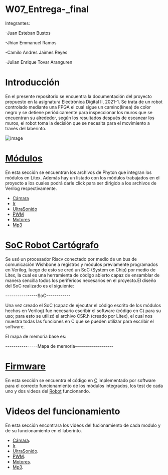 # W07_Entrega-_final
Integrantes: 

-Juan Esteban Bustos

-Jhian Emmanuel Ramos

-Camilo Andres Jaimes Reyes

-Julian Enrique Tovar Aranguren

# Introducción

En el presente repositorio se encuentra la documentación del proyecto propuesto en la asignatura Electrónica Digital II, 2021-1. Se trata de un robot controlado mediante una FPGA el cual sigue un camino(línea) de color negro y se detiene periódicamente para inspeccionar los muros que se encuentran su alrededor, según los resultados después de escanear los muros, el robot toma la decisión que se necesita para el movimiento a través del laberinto.

![image](https://user-images.githubusercontent.com/80898083/129450137-a25cf210-a061-4db9-8955-82f0634982c0.png)


# [Módulos](https://github.com/unal-edigital2/w07_entrega-_final-grupo12/tree/main/Proyecto/module)

En esta sección se encuentran los archivos de Phyton que integran los módulos en Litex. Además hay un listado con los módulos trabajados en el proyecto a los cuales podrá darle click para ser dirigido a los archivos de Verilog respectivamente.

- [Cámara](https://github.com/unal-edigital2/w07_entrega-_final-grupo12/tree/main/Proyecto/module/verilog/Camara#configuración)
- [Ir](https://github.com/unal-edigital2/w07_entrega-_final-grupo12/tree/main/Proyecto/module/verilog/Infrarrojo/InfrafSeguidor#infrarrojo)
- [UltraSonido](https://github.com/unal-edigital2/w07_entrega-_final-grupo12/tree/main/Proyecto/module/verilog/UltraSonido/Ultrasonido#ultrasonido)
- [PWM](https://github.com/unal-edigital2/w07_entrega-_final-grupo12/tree/main/Proyecto/module/verilog/Servomotor/PWM#pwm)
- [Motores](https://github.com/unal-edigital2/w07_entrega-_final-grupo12/tree/main/Proyecto/module/verilog/Motor#motor)
- [Mp3](https://github.com/unal-edigital2/w07_entrega-_final-grupo12/tree/main/Proyecto/module/verilog/MP3#mp3)

# [SoC Robot Cartógrafo](https://github.com/unal-edigital2/w07_entrega-_final-grupo12/tree/main/Proyecto)

Se usó un procesador Riscv conectado por medio de un bus de comunicación Wishbone a registros y módulos previamente programados en Verilog, luego de esto se creó un SoC (System on Chip) por medio de Litex, la cual es una herramienta de código abierto capaz de ensamblar de manera sencilla todos los periféricos necesarios en el proyecto.El diseño del SoC realizado es el siguiente:

----------------SoC------------

Una vez creado el SoC (capaz de ejecutar el código escrito de los módulos hechos en Verilog) fue necesario escribir el software (código en C) para su uso; para esto se utilizó el archivo CSR.h (creado por Litex), el cual nos muestra todas las funciones en C que se pueden utilizar para escribir el software.

El mapa de memoria base es:

----------------Mapa de memoria-------------------

# [Firmware](https://github.com/unal-edigital2/w07_entrega-_final-grupo12/tree/main/Proyecto/firmware)

En esta sección se encuentra el código en [C](https://github.com/unal-edigital2/w07_entrega-_final-grupo12/blob/main/Proyecto/firmware/main.c) implementado por software para el correcto funcionamiento de los módulos integrados, los test de cada uno y dos videos del [Robot](https://drive.google.com/drive/folders/1Hh_13-JmLhdWhKrUaU3uM7BEDILhJfw-?usp=sharing) funcionando.

# Videos del funcionamiento 
En esta sección encontrara los videos del fucionamiento de cada modulo y de su funcionamiento en el laberinto.

- [Cámara](https://drive.google.com/file/d/1lzMEEcyJ9IH7weP6rxEjEET_1-IsgBaO/view?usp=sharing).
- [Ir](https://drive.google.com/file/d/1dV9SI1r8zqdS_Ni_v4smj4hE9Wnl74uQ/view?usp=sharing).
- [UltraSonido](https://drive.google.com/file/d/14NFNhAlaI67s44ADbqtb7LwVWNmsmIAM/view?usp=sharing).
- [PWM](https://drive.google.com/file/d/1iuK0drKznQKG5YPt6Kx4SLeGOcFT8geJ/view?usp=sharing).
- [Motores](https://drive.google.com/file/d/1g023qtCN4vmJmZh7jRD3i76XGNkPFGcU/view?usp=sharing).
- [Mp3](https://drive.google.com/file/d/1ti8UWqYfkx0ukT2T8rq3f_QlsviyVKIb/view?usp=sharing).


